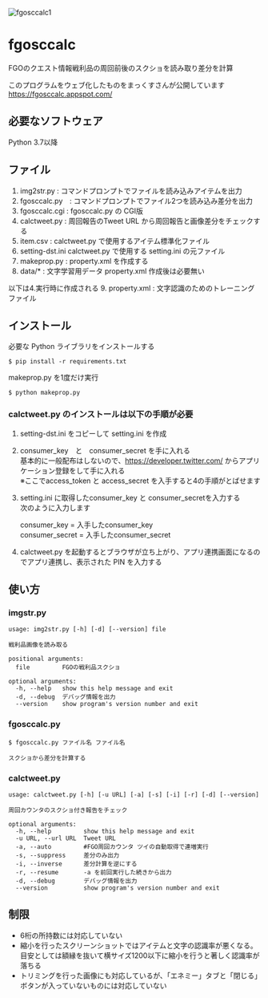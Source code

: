 ![fgosccalc1](https://user-images.githubusercontent.com/62515228/78868001-0ca71a80-7a7d-11ea-84b2-087f6b2466fc.png)
# fgosccalc
FGOのクエスト情報戦利品の周回前後のスクショを読み取り差分を計算

このプログラムをウェブ化したものをまっくすさんが公開しています https://fgosccalc.appspot.com/

## 必要なソフトウェア
Python 3.7以降

## ファイル
1. img2str.py : コマンドプロンプトでファイルを読み込みアイテムを出力
2. fgosccalc.py　: コマンドプロンプトでファイル2つを読み込み差分を出力
3. fgosccalc.cgi : fgosccalc.py の CGI版
4. calctweet.py : 周回報告のTweet URL から周回報告と画像差分をチェックする
5. item.csv : calctweet.py で使用するアイテム標準化ファイル
6. setting-dst.ini calctweet.py で使用する setting.ini の元ファイル
7. makeprop.py : property.xml を作成する
8. data/* : 文字学習用データ property.xml 作成後は必要無い

以下は4.実行時に作成される
9. property.xml : 文字認識のためのトレーニングファイル

## インストール
必要な Python ライブラリをインストールする

    $ pip install -r requirements.txt

makeprop.py を1度だけ実行

    $ python makeprop.py

### calctweet.py のインストールは以下の手順が必要
1. setting-dst.ini をコピーして setting.ini を作成
2. consumer_key　と　consumer_secret を手に入れる  
基本的に一般配布はしないので、https://developer.twitter.com/ からアプリケーション登録をして手に入れる  
※ここでaccess_token と access_secret を入手すると4の手順がとばせます
3. setting.ini に取得したconsumer_key と consumer_secretを入力する  
次のように入力します  

    consumer_key = 入手したconsumer_key  
    consumer_secret = 入手したconsumer_secret

4. calctweet.py を起動するとブラウザが立ち上がり、アプリ連携画面になるのでアプリ連携し、表示された PIN を入力する

## 使い方
### imgstr.py

    usage: img2str.py [-h] [-d] [--version] file
    
    戦利品画像を読み取る
    
    positional arguments:
      file         FGOの戦利品スクショ
    
    optional arguments:
      -h, --help   show this help message and exit
      -d, --debug  デバッグ情報を出力
      --version    show program's version number and exit

### fgosccalc.py

    $ fgosccalc.py ファイル名 ファイル名

    スクショから差分を計算する

### calctweet.py
    usage: calctweet.py [-h] [-u URL] [-a] [-s] [-i] [-r] [-d] [--version]    

    周回カウンタのスクショ付き報告をチェック
    
    optional arguments:
      -h, --help         show this help message and exit
      -u URL, --url URL  Tweet URL
      -a, --auto         #FGO周回カウンタ ツイの自動取得で連増実行
      -s, --suppress     差分のみ出力
      -i, --inverse      差分計算を逆にする
      -r, --resume       -a を前回実行した続きから出力
      -d, --debug        デバッグ情報を出力
      --version          show program's version number and exit

## 制限
* 6桁の所持数には対応していない
* 縮小を行ったスクリーンショットではアイテムと文字の認識率が悪くなる。目安としては額縁を抜いて横サイズ1200以下に縮小を行うと著しく認識率が落ちる
* トリミングを行った画像にも対応しているが、「エネミー」タブと「閉じる」ボタンが入っていないものには対応していない
